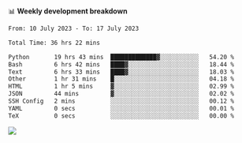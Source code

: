 📊 **Weekly development breakdown**
<!--START_SECTION:waka-->

```txt
From: 10 July 2023 - To: 17 July 2023

Total Time: 36 hrs 22 mins

Python       19 hrs 43 mins  █████████████▓░░░░░░░░░░░   54.20 %
Bash         6 hrs 42 mins   ████▓░░░░░░░░░░░░░░░░░░░░   18.44 %
Text         6 hrs 33 mins   ████▓░░░░░░░░░░░░░░░░░░░░   18.03 %
Other        1 hr 31 mins    █░░░░░░░░░░░░░░░░░░░░░░░░   04.18 %
HTML         1 hr 5 mins     ▓░░░░░░░░░░░░░░░░░░░░░░░░   02.99 %
JSON         44 mins         ▓░░░░░░░░░░░░░░░░░░░░░░░░   02.02 %
SSH Config   2 mins          ░░░░░░░░░░░░░░░░░░░░░░░░░   00.12 %
YAML         0 secs          ░░░░░░░░░░░░░░░░░░░░░░░░░   00.01 %
TeX          0 secs          ░░░░░░░░░░░░░░░░░░░░░░░░░   00.00 %
```

<!--END_SECTION:waka-->
![](https://komarev.com/ghpvc/?username=callanwu)

